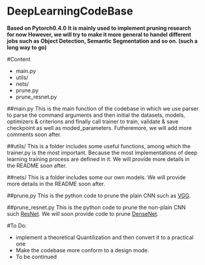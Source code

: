 # DeepLearningCodeBase

**Based on Pytorch0.4.0**
**It is mainly used to implement pruning research for now**
**However, we will try to make it more general to handel different jobs
such as Object Detection, Semantic Segmentation and so on. \(such a long way to go\)**

#Content
+ main.py
+ utils/
+ nets/
+ prune.py
+ prune\_resnet.py

##main.py
This is the main function of the codebase in which we use parser to parse the command arguments
and then initial the datasets, models, optimizers & criterions and finally call trainer to train, validate & save checkpoint as well as moded\_parameters. Futheremore, we will add more comments soon after.

##utils/
This is a folder includes some useful functions, among which the trainer.py is the most important. Because the most implementations of deep learning training process are defined in it. We will provide more details in the README soon after.

##nets/
This is a folder includes some our own models. We will provide more details in the README soon after.

##prune.py
This is the python code to prune the plain CNN such as [VGG](https://arxiv.org/pdf/1409.1556.pdf).

##prune\_resnet.py
This is the python code to prune the non-plain CNN such [ResNet](https://arxiv.org/pdf/1512.03385.pdf). We will soon provide code to prune [DenseNet](https://arxiv.org/pdf/1608.06993.pdf).

#To Do:
+ implement a theoretical Quantilization and then convert it to a practical one
+ Make the codebase more conform to a design mode.
+ To be continued

